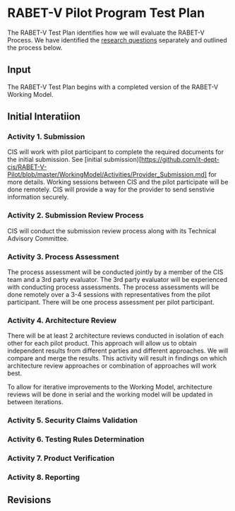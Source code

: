 # RABET-V Pilot Program Test Plan

The RABET-V Test Plan identifies how we will evaluate the RABET-V Process. We have identified the [research questions](Research_Questions.md) separately and outlined the process below. 

## Input
The RABET-V Test Plan begins with a completed version of the RABET-V Working Model. 

## Initial Interatiion

### Activity 1. Submission
CIS will work with pilot participant to complete the required documents for the initial submission. See [initial submission)[https://github.com/it-dept-cis/RABET-V-Pilot/blob/master/WorkingModel/Activities/Provider_Submission.md] for more details. Working sessions between CIS and the pilot participate will be done remotely. CIS will provide a way for the provider to send senstivie information securely. 

### Activity 2. Submission Review Process
CIS will conduct the submission review process along with its Technical Advisory Committee.

### Activity 3. Process Assessment
The process assessment will be conducted jointly by a member of the CIS team and a 3rd party evaluator. The 3rd party evaluator will be experienced with conducting process assessments. The process assessments will be done remotely over a 3-4 sessions with representatives from the pilot participant. There will be one process assessment per pilot participant.

### Activity 4. Architecture Review
There will be at least 2 architecture reviews conducted in isolation of each other for each pilot product. This approach will allow us to obtain independent results from different parties and different approaches. We will compare and merge the results. This activity will result in findings on which architecture review approaches or combination of approaches will work best. 

To allow for iterative improvements to the Working Model, architecture reviews will be done in serial and the working model will be updated in between iterations. 

### Activity 5. Security Claims Validation

### Activity 6. Testing Rules Determination

### Activity 7. Product Verification 

### Activity 8. Reporting

## Revisions
